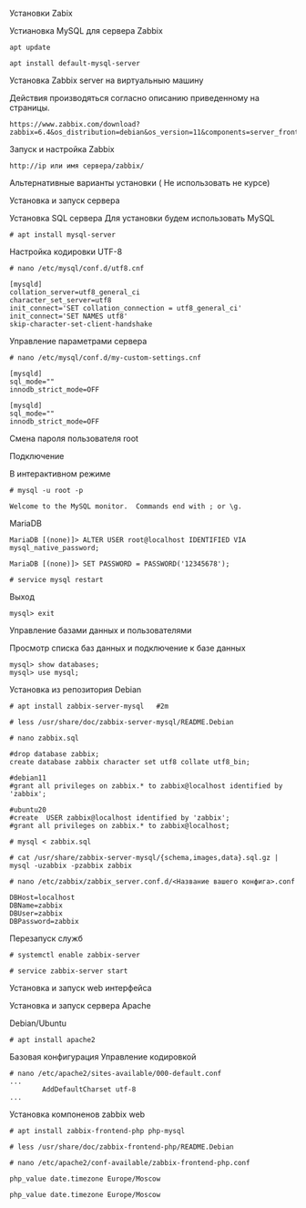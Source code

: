 Установки Zabix 

Устиановка MySQL для сервера Zabbix
```
apt update

apt install default-mysql-server
```

Установка Zabbix server на виртуальныю машину


Действия производяться согласно описанию приведенному на страницы.

```
https://www.zabbix.com/download?zabbix=6.4&os_distribution=debian&os_version=11&components=server_frontend_agent&db=mysql&ws=apache
```
Запуск и настройка Zabbix

```
http://ip или имя сервера/zabbix/
```


 Альтернативные варианты установки ( Не использовать не курсе)

Установка и запуск сервера

 Установка SQL сервера
Для установки будем использовать MySQL
```
# apt install mysql-server
```
 Настройка кодировки UTF-8
```
# nano /etc/mysql/conf.d/utf8.cnf
```
```
[mysqld]
collation_server=utf8_general_ci
character_set_server=utf8
init_connect='SET collation_connection = utf8_general_ci'
init_connect='SET NAMES utf8'
skip-character-set-client-handshake
```
 Управление параметрами сервера

```
# nano /etc/mysql/conf.d/my-custom-settings.cnf
```
```
[mysqld]
sql_mode=""
innodb_strict_mode=OFF
```
```
[mysqld]
sql_mode=""
innodb_strict_mode=OFF
```
Смена пароля пользователя root

Подключение

В интерактивном режиме
```
# mysql -u root -p

Welcome to the MySQL monitor.  Commands end with ; or \g.
```
MariaDB

```
MariaDB [(none)]> ALTER USER root@localhost IDENTIFIED VIA mysql_native_password;

MariaDB [(none)]> SET PASSWORD = PASSWORD('12345678');

# service mysql restart
```
Выход
```
mysql> exit
```

Управление базами данных и пользователями

Просмотр списка баз данных и подключение к базе данных
```
mysql> show databases;
mysql> use mysql;
```

Установка из репозитория Debian
```
# apt install zabbix-server-mysql   #2m

# less /usr/share/doc/zabbix-server-mysql/README.Debian

# nano zabbix.sql
```
```
#drop database zabbix;
create database zabbix character set utf8 collate utf8_bin;

#debian11
#grant all privileges on zabbix.* to zabbix@localhost identified by 'zabbix';

#ubuntu20
#create  USER zabbix@localhost identified by 'zabbix';
#grant all privileges on zabbix.* to zabbix@localhost;
```
```
# mysql < zabbix.sql
```
```
# cat /usr/share/zabbix-server-mysql/{schema,images,data}.sql.gz | mysql -uzabbix -pzabbix zabbix  
```
```
# nano /etc/zabbix/zabbix_server.conf.d/<Название вашего конфига>.conf
```
```
DBHost=localhost
DBName=zabbix
DBUser=zabbix
DBPassword=zabbix
```
Перезапуск служб
```
# systemctl enable zabbix-server

# service zabbix-server start
```
Установка и запуск web интерфейса

Установка и запуск сервера Apache

Debian/Ubuntu

```
# apt install apache2
```

Базовая конфигурация
Управление кодировкой
```
# nano /etc/apache2/sites-available/000-default.conf
...
        AddDefaultCharset utf-8
...
```

Установка компоненов zabbix web
```
# apt install zabbix-frontend-php php-mysql

# less /usr/share/doc/zabbix-frontend-php/README.Debian
```
```
# nano /etc/apache2/conf-available/zabbix-frontend-php.conf
```
```
php_value date.timezone Europe/Moscow

php_value date.timezone Europe/Moscow
```


